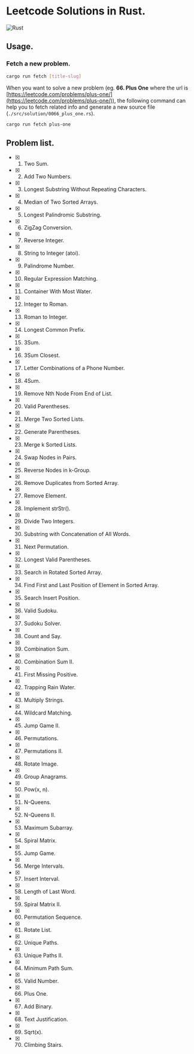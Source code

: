 # Leetcode Solutions in Rust.

![Rust](https://github.com/aguang-xyz/leetcode-rust/workflows/Rust/badge.svg)

## Usage.

### Fetch a new problem.

```bash
cargo run fetch [title-slug]
```

When you want to solve a new problem (eg. **66. Plus One** where the url is [https://leetcode.com/problems/plus-one/](https://leetcode.com/problems/plus-one/)), the following command can help you to fetch related info and generate a new source file (`./src/solution/0066_plus_one.rs`).

```bash
cargo run fetch plus-one
```

## Problem list.

- [x] 0001. Two Sum.
- [x] 0002. Add Two Numbers.
- [x] 0003. Longest Substring Without Repeating Characters.
- [x] 0004. Median of Two Sorted Arrays.
- [x] 0005. Longest Palindromic Substring.
- [x] 0006. ZigZag Conversion.
- [x] 0007. Reverse Integer.
- [x] 0008. String to Integer (atoi).
- [x] 0009. Palindrome Number.
- [x] 0010. Regular Expression Matching.
- [x] 0011. Container With Most Water.
- [x] 0012. Integer to Roman.
- [x] 0013. Roman to Integer.
- [x] 0014. Longest Common Prefix.
- [x] 0015. 3Sum.
- [x] 0016. 3Sum Closest.
- [x] 0017. Letter Combinations of a Phone Number.
- [x] 0018. 4Sum.
- [x] 0019. Remove Nth Node From End of List.
- [x] 0020. Valid Parentheses.
- [x] 0021. Merge Two Sorted Lists.
- [x] 0022. Generate Parentheses.
- [x] 0023. Merge k Sorted Lists.
- [x] 0024. Swap Nodes in Pairs.
- [x] 0025. Reverse Nodes in k-Group.
- [x] 0026. Remove Duplicates from Sorted Array.
- [x] 0027. Remove Element.
- [x] 0028. Implement strStr().
- [x] 0029. Divide Two Integers.
- [x] 0030. Substring with Concatenation of All Words.
- [x] 0031. Next Permutation.
- [x] 0032. Longest Valid Parentheses.
- [x] 0033. Search in Rotated Sorted Array.
- [x] 0034. Find First and Last Position of Element in Sorted Array.
- [x] 0035. Search Insert Position.
- [x] 0036. Valid Sudoku.
- [x] 0037. Sudoku Solver.
- [x] 0038. Count and Say.
- [x] 0039. Combination Sum.
- [x] 0040. Combination Sum II.
- [x] 0041. First Missing Positive.
- [x] 0042. Trapping Rain Water.
- [x] 0043. Multiply Strings.
- [x] 0044. Wildcard Matching.
- [x] 0045. Jump Game II.
- [x] 0046. Permutations.
- [x] 0047. Permutations II.
- [x] 0048. Rotate Image.
- [x] 0049. Group Anagrams.
- [x] 0050. Pow(x, n).
- [x] 0051. N-Queens.
- [x] 0052. N-Queens II.
- [x] 0053. Maximum Subarray.
- [x] 0054. Spiral Matrix.
- [x] 0055. Jump Game.
- [x] 0056. Merge Intervals.
- [x] 0057. Insert Interval.
- [x] 0058. Length of Last Word.
- [x] 0059. Spiral Matrix II.
- [x] 0060. Permutation Sequence.
- [x] 0061. Rotate List.
- [x] 0062. Unique Paths.
- [x] 0063. Unique Paths II.
- [x] 0064. Minimum Path Sum.
- [x] 0065. Valid Number.
- [x] 0066. Plus One.
- [x] 0067. Add Binary.
- [x] 0068. Text Justification.
- [x] 0069. Sqrt(x).
- [x] 0070. Climbing Stairs.
